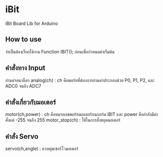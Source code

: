# iBit
iBit Board Lib for Arduino

## How to use
จำเป็นต้องเรียกใช้งาน Function IBIT(); ก่อนเพื่อกำหนดค่าเริ่มต้น

## คำสั่งทาง Input
อ่านค่าอนาล็อก analog(ch) : ch คือพอร์ทที่ต้องการอ่านค่าประกอบด้วย P0, P1, P2, และ ADC0 จนถึง ADC7

## คำสั่งเกี่ยวกับมอเตอร์
motor(ch,power) : ch คือหมายเลขพอร์ทมอเตอร์บนบอร์ด iBIT และ power คือกำลังมีค่าตั้งแต่ -255 จนถึง 255
motor_stop(ch) : ใช้ในการสั่งหยุดมอเตอร์

## คำสั่ง Servo
servo(ch,angle) : ควบคุมเซอร์โวมอเตอร์
